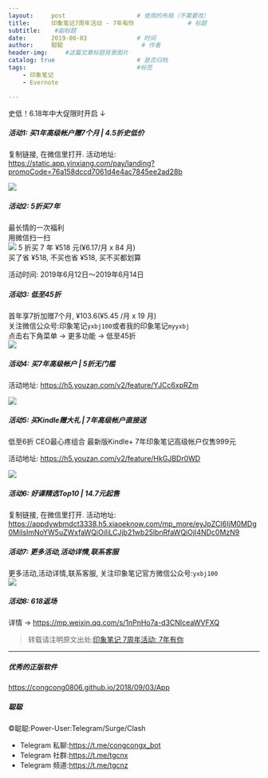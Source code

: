 ```yaml
---
layout:     post                    # 使用的布局（不需要改）
title:      印象笔记7周年活动 - 7年有你               # 标题 
subtitle:    #副标题
date:       2019-06-03              # 时间
author:     聪聪                      # 作者
header-img:     #这篇文章标题背景图片
catalog: true                       # 是否归档
tags:                               #标签
    - 印象笔记
    - Evernote

---
```


史低！6.18年中大促限时开启 ↓

##### 活动1: 买1年高级帐户赠7个月 | 4.5折史低价

复制链接, 在微信里打开. 活动地址:<br>
<https://static.app.yinxiang.com/pay/landing?promoCode=76a158dccd7061d4e4ac7845ee2ad28b><br>

![](http://ww1.sinaimg.cn/large/9b84e6acly1g453wj0bvej20yi1ipnam.jpg)

##### 活动2: 5折买7年

最长情的一次福利<br>
用微信扫一扫<br>
![](http://ww1.sinaimg.cn/large/9b84e6acly1g3zlojgol0j20ku07tdiu.jpg)
5 折买 7 年 ¥518 元(¥6.17/月 x 84 月)<br>
买了省 ¥518, 不买也省 ¥518, 买不买都划算<br>

活动时间: 2019年6月12日～2019年6月14日

##### 活动3: 低至45折

首年享7折加赠7个月, ¥103.6(¥5.45 /月 x 19 月)<br>
关注微信公众号:印象笔记`yxbj100`或者我的印象笔记`myyxbj`<br>
点击右下角菜单 → 更多功能 → 低至45折<br>
![](http://ww1.sinaimg.cn/large/9b84e6acly1g442onfj4ij20yi1pcgup.jpg)

##### 活动4: 买7年高级帐户 | 5折无门槛

活动地址: <https://h5.youzan.com/v2/feature/YJCc6xpRZm>

![](http://ww1.sinaimg.cn/large/9b84e6acly1g453zq8usij20ka0rvwl3.jpg)

##### 活动5: 买Kindle赠大礼 | 7年高级帐户直接送

低至6折 CEO最心疼组合 最新版Kindle+ 7年印象笔记高级帐户仅售999元

活动地址: <https://h5.youzan.com/v2/feature/HkGJBDr0WD>

![](http://ww1.sinaimg.cn/large/9b84e6acly1g4541fu3laj20g40g40yh.jpg)

##### 活动6: 好课精选Top10 | 14.7元起售

复制链接, 在微信里打开. 活动地址:<br>
<https://appdywbmdct3338.h5.xiaoeknow.com/mp_more/eyJpZCI6IjM0MDg0MiIsImNoYW5uZWxfaWQiOiIiLCJjb21wb25lbnRfaWQiOjI4NDc0MzN9>

##### 活动7: 更多活动,活动详情,联系客服

更多活动,活动详情,联系客服, 关注印象笔记官方微信公众号:`yxbj100`<br>
![](http://ww1.sinaimg.cn/large/9b84e6acly1g469cwbehhj203l03l0tt.jpg)

##### 活动8: 618返场

详情 → <https://mp.weixin.qq.com/s/1nPnHo7a-d3CNIceaWVFXQ>

> 转载请注明原文出处:[印象笔记 7周年活动: 7年有你](https://congcong0806.github.io/2019/06/03/Yinxiang7th)

---

##### 优秀的正版软件
<https://congcong0806.github.io/2018/09/03/App>

##### 聪聪
&copy;聪聪:Power-User:Telegram/Surge/Clash

* Telegram 私聊:<https://t.me/congcongx_bot>
* Telegram 社群:<https://t.me/tgcnx>
* Telegram 频道:<https://t.me/tgcnz>
